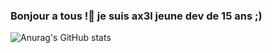 ### Bonjour a tous !👋 je suis ax3l jeune dev de 15 ans ;)

![Anurag's GitHub stats](https://github-readme-stats.vercel.app/api?username=anuraghazra&show_icons=true&theme=radical)


